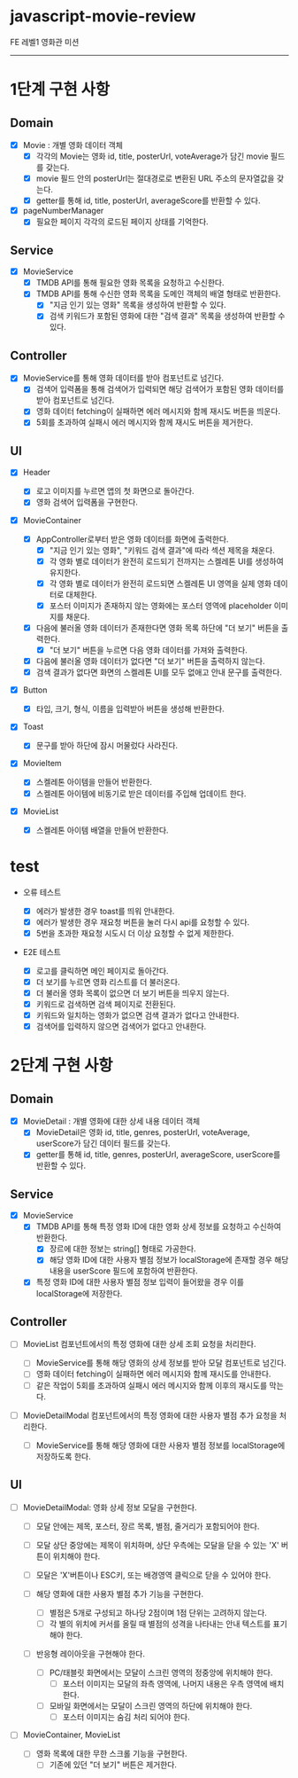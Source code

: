 # javascript-movie-review

FE 레벨1 영화관 미션

---

# 1단계 구현 사항

## Domain

- [x] Movie : 개별 영화 데이터 객체
  - [x] 각각의 Movie는 영화 id, title, posterUrl, voteAverage가 담긴 movie 필드를 갖는다.
  - [x] movie 필드 안의 posterUrl는 절대경로로 변환된 URL 주소의 문자열값을 갖는다.
  - [x] getter를 통해 id, title, posterUrl, averageScore를 반환할 수 있다.
- [x] pageNumberManager
  - [x] 필요한 페이지 각각의 로드된 페이지 상태를 기억한다.

## Service

- [x] MovieService
  - [x] TMDB API를 통해 필요한 영화 목록을 요청하고 수신한다.
  - [x] TMDB API를 통해 수신한 영화 목록을 도메인 객체의 배열 형태로 반환한다.
    - [x] "지금 인기 있는 영화" 목록을 생성하여 반환할 수 있다.
    - [x] 검색 키워드가 포함된 영화에 대한 "검색 결과" 목록을 생성하여 반환할 수 있다.

## Controller

- [x] MovieService를 통해 영화 데이터를 받아 컴포넌트로 넘긴다.
  - [x] 검색어 입력폼을 통해 검색어가 입력되면 해당 검색어가 포함된 영화 데이터를 받아 컴포넌트로 넘긴다.
  - [x] 영화 데이터 fetching이 실패하면 에러 메시지와 함께 재시도 버튼을 띄운다.
  - [x] 5회를 초과하여 실패시 에러 메시지와 함께 재시도 버튼을 제거한다.

## UI

- [x] Header

  - [x] 로고 이미지를 누르면 앱의 첫 화면으로 돌아간다.
  - [x] 영화 검색어 입력폼을 구현한다.

- [x] MovieContainer

  - [x] AppController로부터 받은 영화 데이터를 화면에 출력한다.
    - [x] "지금 인기 있는 영화", "키워드 검색 결과"에 따라 섹션 제목을 채운다.
    - [x] 각 영화 별로 데이터가 완전히 로드되기 전까지는 스켈레톤 UI를 생성하여 유지한다.
    - [x] 각 영화 별로 데이터가 완전히 로드되면 스켈레톤 UI 영역을 실제 영화 데이터로 대체한다.
    - [x] 포스터 이미지가 존재하지 않는 영화에는 포스터 영역에 placeholder 이미지를 채운다.
  - [x] 다음에 불러올 영화 데이터가 존재한다면 영화 목록 하단에 "더 보기" 버튼을 출력한다.
    - [x] "더 보기" 버튼을 누르면 다음 영화 데이터를 가져와 출력한다.
  - [x] 다음에 불러올 영화 데이터가 없다면 "더 보기" 버튼을 출력하지 않는다.
  - [x] 검색 결과가 없다면 화면의 스켈레톤 UI를 모두 없애고 안내 문구를 출력한다.

- [x] Button

  - [x] 타입, 크기, 형식, 이름을 입력받아 버튼을 생성해 반환한다.

- [x] Toast

  - [x] 문구를 받아 하단에 잠시 머물렀다 사라진다.

- [x] MovieItem

  - [x] 스켈레톤 아이템을 만들어 반환한다.
  - [x] 스켈레톤 아이템에 비동기로 받은 데이터를 주입해 업데이트 한다.

- [x] MovieList
  - [x] 스켈레톤 아이템 배열을 만들어 반환한다.

# test

- 오류 테스트

  - [x] 에러가 발생한 경우 toast를 띄워 안내한다.
  - [x] 에러가 발생한 경우 재요청 버튼을 눌러 다시 api를 요청할 수 있다.
  - [x] 5번을 초과한 재요청 시도시 더 이상 요청할 수 없게 제한한다.

- E2E 테스트

  - [x] 로고를 클릭하면 메인 페이지로 돌아간다.
  - [x] 더 보기를 누르면 영화 리스트를 더 불러온다.
  - [x] 더 불러올 영화 목록이 없으면 더 보기 버튼을 띄우지 않는다.
  - [x] 키워드로 검색하면 검색 페이지로 전환된다.
  - [x] 키워드와 일치하는 영화가 없으면 검색 결과가 없다고 안내한다.
  - [x] 검색어를 입력하지 않으면 검색어가 없다고 안내한다.

# 2단계 구현 사항

## Domain

- [x] MovieDetail : 개별 영화에 대한 상세 내용 데이터 객체
  - [x] MovieDetail은 영화 id, title, genres, posterUrl, voteAverage, userScore가 담긴 데이터 필드를 갖는다.
  - [x] getter를 통해 id, title, genres, posterUrl, averageScore, userScore를 반환할 수 있다.

## Service

- [x] MovieService
  - [x] TMDB API를 통해 특정 영화 ID에 대한 영화 상세 정보를 요청하고 수신하여 반환한다.
    - [x] 장르에 대한 정보는 string[] 형태로 가공한다.
    - [x] 해당 영화 ID에 대한 사용자 별점 정보가 localStorage에 존재할 경우 해당 내용을 userScore 필드에 포함하여 반환한다.
  - [x] 특정 영화 ID에 대한 사용자 별점 정보 입력이 들어왔을 경우 이를 localStorage에 저장한다.

## Controller

- [ ] MovieList 컴포넌트에서의 특정 영화에 대한 상세 조회 요청을 처리한다.

  - [ ] MovieService를 통해 해당 영화의 상세 정보를 받아 모달 컴포넌트로 넘긴다.
  - [ ] 영화 데이터 fetching이 실패하면 에러 메시지와 함께 재시도를 안내한다.
  - [ ] 같은 작업이 5회를 초과하여 실패시 에러 메시지와 함께 이후의 재시도를 막는다.

- [ ] MovieDetailModal 컴포넌트에서의 특정 영화에 대한 사용자 별점 추가 요청을 처리한다.
  - [ ] MovieService를 통해 해당 영화에 대한 사용자 별점 정보를 localStorage에 저장하도록 한다.

## UI

- [ ] MovieDetailModal: 영화 상세 정보 모달을 구현한다.

  - [ ] 모달 안에는 제목, 포스터, 장르 목록, 별점, 줄거리가 포함되어야 한다.
  - [ ] 모달 상단 중앙에는 제목이 위치하며, 상단 우측에는 모달을 닫을 수 있는 'X' 버튼이 위치해야 한다.
  - [ ] 모달은 'X'버튼이나 ESC키, 또는 배경영역 클릭으로 닫을 수 있어야 한다.

  - [ ] 해당 영화에 대한 사용자 별점 추가 기능을 구현한다.

    - [ ] 별점은 5개로 구성되고 하나당 2점이며 1점 단위는 고려하지 않는다.
    - [ ] 각 별의 위치에 커서를 올릴 때 별점의 성격을 나타내는 안내 텍스트를 표기해야 한다.

  - [ ] 반응형 레이아웃을 구현해야 한다.
    - [ ] PC/태블릿 화면에서는 모달이 스크린 영역의 정중앙에 위치해야 한다.
      - [ ] 포스터 이미지는 모달의 좌측 영역에, 나머지 내용은 우측 영역에 배치한다.
    - [ ] 모바일 화면에서는 모달이 스크린 영역의 하단에 위치해야 한다.
      - [ ] 포스터 이미지는 숨김 처리 되어야 한다.

- [ ] MovieContainer, MovieList
  - [ ] 영화 목록에 대한 무한 스크롤 기능을 구현한다.
    - [ ] 기존에 있던 "더 보기" 버튼은 제거한다.
